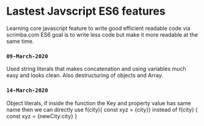 # Lastest Javscript ES6 features

Learning core javascript feature to write good efficient readable code via scrimba.com
ES6 goal is to write less code but make it more readable at the same time.

### `09-March-2020`

Used string literals that makes concatenation and using variables much easy and looks clean.
Also destructuring of objects and Array.

### `14-March-2020`

Object literals, if inside the function the Key and property value has same name then we can directly use f(city){ const xyz = {city}} instead of f(city) { const xyz = {newCity:city} }
